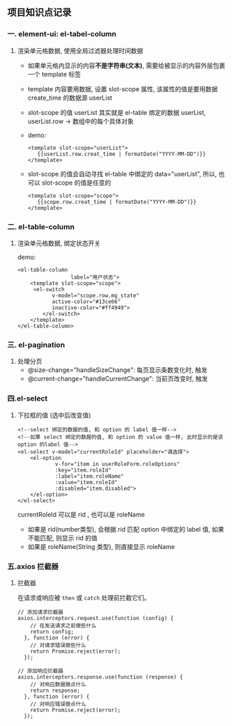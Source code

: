 ## 项目知识点记录

### 一. element-ui: el-tabel-column

1. 渲染单元格数据, 使用全局过滤器处理时间数据

   + 如果单元格内显示的内容**不是字符串(文本)**, 需要给被显示的内容外层包裹一个 template 标签

   + template 内容要用数据, 设置 slot-scope 属性, 该属性的值是要用数据 create_time 的数据源 userList

   + slot-scope 的值 userList 其实就是 el-table 绑定的数据 userList,  userList.row -> 数组中的每个具体对象

   + demo:

     ```vue
     <template slot-scope="userList">
     	{{userList.row.creat_time | formatDate("YYYY-MM-DD")}}
     </template>
     ```

   + slot-scope 的值会自动寻找 el-table 中绑定的 data="userList", 所以, 也可以 slot-scope 的值是任意的

     ```vue
     <template slot-scope="scope">
     	{{scope.row.creat_time | formatDate("YYYY-MM-DD")}}
     </template>
     ```

     

    

### 二. el-table-column

1. 渲染单元格数据, 绑定状态开关

   demo:

   ```vue
   <el-table-column
                    label="用户状态">
       <template slot-scope="scope">
   		<el-switch
              v-model="scope.row.mg_state"
              active-color="#13ce66"
              inactive-color="#ff4949">
           </el-switch>
       </template>
   </el-table-column>
   ```



### 三. el-pagination

1. 处理分页
   + @size-change="handleSizeChange": 每页显示条数变化时, 触发
   + @current-change="handleCurrentChange": 当前页改变时, 触发



### 四.el-select

1. 下拉框的值 (选中后改变值)

   ```vue
   <!--select 绑定的数据的值, 和 option 的 label 值一样-->
   <!--如果 select 绑定的数据的值, 和 option 的 value 值一样, 此时显示的是该 option 的label 值-->
   <el-select v-model="currentRoleId" placeholder="请选择">
       <el-option
               v-for="item in userRoleForm.roleOptions"
               :key="item.roleId"
               :label="item.roleName"
               :value="item.roleId"
               :disabled="item.disabled">
       </el-option>
   </el-select>
   ```

   currentRoleId 可以是  rid , 也可以是 roleName

   + 如果是 rid(number类型), 会根据 rid 匹配 option 中绑定的 label 值,  如果不能匹配, 则显示 rid 的值
   + 如果是 roleName(String 类型), 则直接显示 roleName



### 五.axios 拦截器

1. 拦截器

   在请求或响应被 `then` 或 `catch` 处理前拦截它们。

   ```
   // 添加请求拦截器
   axios.interceptors.request.use(function (config) {
       // 在发送请求之前做些什么
       return config;
     }, function (error) {
       // 对请求错误做些什么
       return Promise.reject(error);
     });
   
   // 添加响应拦截器
   axios.interceptors.response.use(function (response) {
       // 对响应数据做点什么
       return response;
     }, function (error) {
       // 对响应错误做点什么
       return Promise.reject(error);
     });
   ```